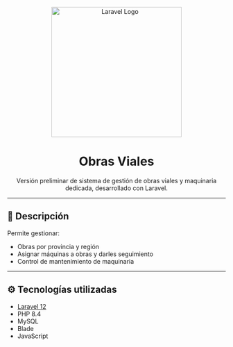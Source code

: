 <p align="center">
  <img src="https://raw.githubusercontent.com/laravel/art/master/logo-lockup/5%20SVG/2%20CMYK/1%20Full%20Color/laravel-logolockup-cmyk-red.svg" width="300" alt="Laravel Logo">
</p>

<h1 align="center">Obras Viales</h1>

<p align="center">Versión preliminar de sistema de gestión de obras viales y maquinaria dedicada, desarrollado con Laravel.</p>

---

## 🚧 Descripción

 Permite gestionar:
- Obras por provincia y región
- Asignar máquinas a obras y darles seguimiento
- Control de mantenimiento de maquinaria

---

## ⚙️ Tecnologías utilizadas

- [Laravel 12](https://laravel.com)
- PHP 8.4
- MySQL
- Blade
- JavaScript


